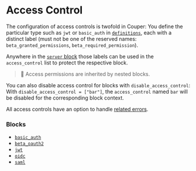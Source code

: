 # Access Control

The configuration of access controls is twofold in Couper: You define the particular
type such as `jwt` or `basic_auth` in [`definitions`](/configuration/block/definitions), each with a distinct label
(must not be one of the reserved names: `beta_granted_permissions`, `beta_required_permission`).

Anywhere in the [`server` block](/configuration/block/server) those labels can be used in the `access_control`
list to protect the respective block.

> 📝 Access permissions are inherited by nested blocks.

You can also disable access control for blocks with `disable_access_control`: With `disable_access_control = ["bar"]`,
the `access_control` named `bar` will be disabled for the corresponding block context.

All access controls have an option to handle [related errors](/configuration/error-handling#access-control-error_handler).

### Blocks

* [`basic_auth`](/configuration/block/basic_auth)
* [`beta_oauth2`](/configuration/block/beta_oauth2)
* [`jwt`](/configuration/block/jwt)
* [`oidc`](/configuration/block/oidc)
* [`saml`](/configuration/block/saml)
